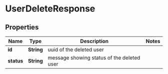 

# UserDeleteResponse

## Properties

Name | Type | Description | Notes
------------ | ------------- | ------------- | -------------
**id** | **String** | uuid of the deleted user | 
**status** | **String** | message showing status of the deleted user | 



